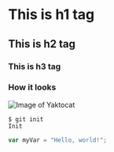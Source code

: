 # This is h1 tag
## This is h2 tag
### This is h3 tag
### How it looks
![Image of Yaktocat](https://octodex.github.com/images/yaktocat.png)

```
$ git init
Init
```
``` javascript
var myVar = "Hello, world!";
```
